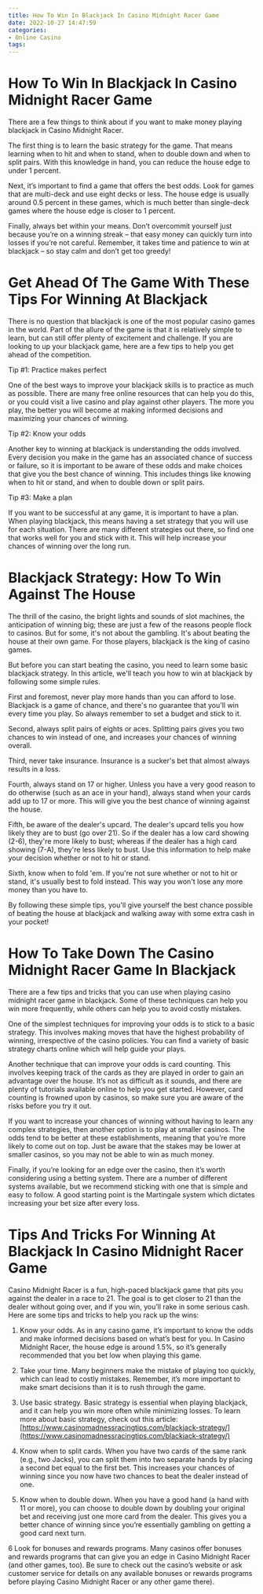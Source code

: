 ```yaml
---
title: How To Win In Blackjack In Casino Midnight Racer Game
date: 2022-10-27 14:47:59
categories:
- Online Casino
tags:
---
```



#  How To Win In Blackjack In Casino Midnight Racer Game

There are a few things to think about if you want to make money playing blackjack in Casino Midnight Racer. 

The first thing is to learn the basic strategy for the game. That means learning when to hit and when to stand, when to double down and when to split pairs. With this knowledge in hand, you can reduce the house edge to under 1 percent. 

Next, it’s important to find a game that offers the best odds. Look for games that are multi-deck and use eight decks or less. The house edge is usually around 0.5 percent in these games, which is much better than single-deck games where the house edge is closer to 1 percent. 

Finally, always bet within your means. Don’t overcommit yourself just because you’re on a winning streak – that easy money can quickly turn into losses if you’re not careful. Remember, it takes time and patience to win at blackjack – so stay calm and don’t get too greedy!

#  Get Ahead Of The Game With These Tips For Winning At Blackjack

There is no question that blackjack is one of the most popular casino games in the world. Part of the allure of the game is that it is relatively simple to learn, but can still offer plenty of excitement and challenge. If you are looking to up your blackjack game, here are a few tips to help you get ahead of the competition.

Tip #1: Practice makes perfect

One of the best ways to improve your blackjack skills is to practice as much as possible. There are many free online resources that can help you do this, or you could visit a live casino and play against other players. The more you play, the better you will become at making informed decisions and maximizing your chances of winning.

Tip #2: Know your odds

Another key to winning at blackjack is understanding the odds involved. Every decision you make in the game has an associated chance of success or failure, so it is important to be aware of these odds and make choices that give you the best chance of winning. This includes things like knowing when to hit or stand, and when to double down or split pairs.

Tip #3: Make a plan

If you want to be successful at any game, it is important to have a plan. When playing blackjack, this means having a set strategy that you will use for each situation. There are many different strategies out there, so find one that works well for you and stick with it. This will help increase your chances of winning over the long run.

#  Blackjack Strategy: How To Win Against The House

The thrill of the casino, the bright lights and sounds of slot machines, the anticipation of winning big; these are just a few of the reasons people flock to casinos. But for some, it's not about the gambling. It's about beating the house at their own game. For those players, blackjack is the king of casino games.

But before you can start beating the casino, you need to learn some basic blackjack strategy. In this article, we'll teach you how to win at blackjack by following some simple rules.

First and foremost, never play more hands than you can afford to lose. Blackjack is a game of chance, and there's no guarantee that you'll win every time you play. So always remember to set a budget and stick to it.

Second, always split pairs of eights or aces. Splitting pairs gives you two chances to win instead of one, and increases your chances of winning overall.

Third, never take insurance. Insurance is a sucker's bet that almost always results in a loss.

Fourth, always stand on 17 or higher. Unless you have a very good reason to do otherwise (such as an ace in your hand), always stand when your cards add up to 17 or more. This will give you the best chance of winning against the house.

Fifth, be aware of the dealer's upcard. The dealer's upcard tells you how likely they are to bust (go over 21). So if the dealer has a low card showing (2-6), they're more likely to bust; whereas if the dealer has a high card showing (7-A), they're less likely to bust. Use this information to help make your decision whether or not to hit or stand.

 Sixth, know when to fold 'em. If you're not sure whether or not to hit or stand, it's usually best to fold instead. This way you won't lose any more money than you have to.

By following these simple tips, you'll give yourself the best chance possible of beating the house at blackjack and walking away with some extra cash in your pocket!

#  How To Take Down The Casino Midnight Racer Game In Blackjack

There are a few tips and tricks that you can use when playing casino midnight racer game in blackjack. Some of these techniques can help you win more frequently, while others can help you to avoid costly mistakes.

One of the simplest techniques for improving your odds is to stick to a basic strategy. This involves making moves that have the highest probability of winning, irrespective of the casino policies. You can find a variety of basic strategy charts online which will help guide your plays.

Another technique that can improve your odds is card counting. This involves keeping track of the cards as they are played in order to gain an advantage over the house. It’s not as difficult as it sounds, and there are plenty of tutorials available online to help you get started. However, card counting is frowned upon by casinos, so make sure you are aware of the risks before you try it out.

If you want to increase your chances of winning without having to learn any complex strategies, then another option is to play at smaller casinos. The odds tend to be better at these establishments, meaning that you’re more likely to come out on top. Just be aware that the stakes may be lower at smaller casinos, so you may not be able to win as much money.

Finally, if you’re looking for an edge over the casino, then it’s worth considering using a betting system. There are a number of different systems available, but we recommend sticking with one that is simple and easy to follow. A good starting point is the Martingale system which dictates increasing your bet size after every loss.

#  Tips And Tricks For Winning At Blackjack In Casino Midnight Racer Game

Casino Midnight Racer is a fun, high-paced blackjack game that pits you against the dealer in a race to 21. The goal is to get closer to 21 than the dealer without going over, and if you win, you’ll rake in some serious cash. Here are some tips and tricks to help you rack up the wins:

1. Know your odds. As in any casino game, it’s important to know the odds and make informed decisions based on what’s best for you. In Casino Midnight Racer, the house edge is around 1.5%, so it’s generally recommended that you bet low when playing this game.

2. Take your time. Many beginners make the mistake of playing too quickly, which can lead to costly mistakes. Remember, it’s more important to make smart decisions than it is to rush through the game.

3. Use basic strategy. Basic strategy is essential when playing blackjack, and it can help you win more often while minimizing losses. To learn more about basic strategy, check out this article: [https://www.casinomadnessracingtips.com/blackjack-strategy/](https://www.casinomadnessracingtips.com/blackjack-strategy/)

4. Know when to split cards. When you have two cards of the same rank (e.g., two Jacks), you can split them into two separate hands by placing a second bet equal to the first bet. This increases your chances of winning since you now have two chances to beat the dealer instead of one.

5. Know when to double down. When you have a good hand (a hand with 11 or more), you can choose to double down by doubling your original bet and receiving just one more card from the dealer. This gives you a better chance of winning since you’re essentially gambling on getting a good card next turn.

6 Look for bonuses and rewards programs. Many casinos offer bonuses and rewards programs that can give you an edge in Casino Midnight Racer (and other games, too). Be sure to check out the casino’s website or ask customer service for details on any available bonuses or rewards programs before playing Casino Midnight Racer or any other game there).
